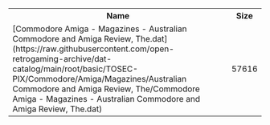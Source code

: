 <table>
<tr><th>Name</th><th>Size</th></tr>
<tr><td>
[Commodore Amiga - Magazines - Australian Commodore and Amiga Review, The.dat](https://raw.githubusercontent.com/open-retrogaming-archive/dat-catalog/main/root/basic/TOSEC-PIX/Commodore/Amiga/Magazines/Australian Commodore and Amiga Review, The/Commodore Amiga - Magazines - Australian Commodore and Amiga Review, The.dat)
</td><td>57616</td></tr>
</table>

